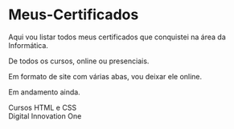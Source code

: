 # Meus-Certificados
Aqui vou listar todos meus certificados que conquistei na área da Informática. <br>

De todos os cursos, online ou presenciais. 

Em formato de site com várias abas, vou deixar ele online. 

Em andamento ainda. 

Cursos HTML e CSS <br>
Digital Innovation One

